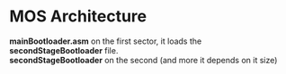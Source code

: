 # MOS Architecture
**mainBootloader.asm** on the first sector, it loads the **secondStageBootloader** file.</br>
**secondStageBootloader** on the second (and more it depends on it size)
